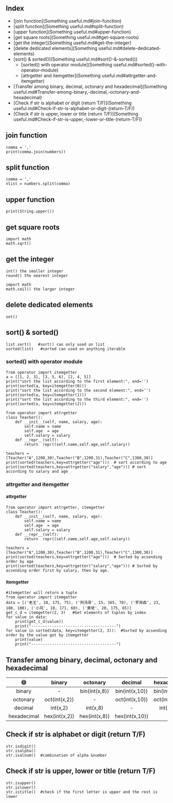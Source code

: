 ## Index

- [join function](Something useful.md#join-function)
- [split function](Something useful.md#split-function)
- [upper function](Something useful.md#upper-function)
- [get square roots](Something useful.md#get-square-roots)
- [get the integer](Something useful.md#get-the-integer)
- [delete dedicated elements](Something useful.md#delete-dedicated-elements)
- [sort() & sorted()](Something useful.md#sort()-&-sorted())
  - [sorted() with operator module](Something useful.md#sorted()-with-operator-module)
  - [attrgetter and itemgetter](Something useful.md#attrgetter-and-itemgetter)
- [Transfer among binary, decimal, octonary and hexadecimal](Something useful.md#Transfer-among-binary,-decimal,-octonary-and-hexadecimal)
- [Check if str is alphabet or digit (return T/F)](Something useful.md#Check-if-str-is-alphabet-or-digit-(return-T/F))
- [Check if str is upper, lower or title (return T/F)](Something useful.md#Check-if-str-is-upper,-lower-or-title-(return-T/F))

## join function
```
comma = ','
print(comma.join(numbers))
```
## split function
```
comma = ','
nlist = numbers.split(comma)
```
## upper function

`print(String.upper())`
## get square roots
```
import math
math.sqrt()
```
## get the integer
```
int() the smaller integer
round() the nearest integer

import math
math.ceil() the larger integer
```
## delete dedicated elements

`set()`
## sort() & sorted()

```
list.sort()   #sort() can only used on list
sorted(list)   #sorted can used on anything iterable
```
### sorted() with operator module

```
from operator import itemgetter
a = [[1, 2, 3], [3, 5, 6], [2, 4, 5]]
print("sort the list according to the first element:", end='')
print(sorted(a, key=itemgetter(0)))  
print("sort the list according to the second element:", end='')
print(sorted(a, key=itemgetter(1)))  
print("sort the list according to the third element:", end='')
print(sorted(a, key=itemgetter(2)))  
```
```
from operator import attrgetter
class Teacher():    
	def __init__(self, name, salary, age):        
		self.name = name        
		self.age  = age        
		self.salary = salary    
	def __repr__(self):        
		return  repr((self.name,self.age,self.salary))

teachers = [Teacher("A",1200,30),Teacher("B",1200,31),Teacher("C",1300,30)]
print(sorted(teachers,key=attrgetter("age")))  # sort according to age
print(sorted(teachers,key=attrgetter("salary","age"))) # sort according to salary and age
```
### attrgetter and itemgetter

#### attrgetter

```
from operator import attrgetter, itemgetter
class Teacher():    
	def __init__(self, name, salary, age):        
		self.name = name        
		self.age  = age        
		self.salary = salary    
	def __repr__(self):        
		return  repr((self.name,self.age,self.salary))

teachers = [Teacher("A",1200,30),Teacher("B",1200,31),Teacher("C",1300,30)]
print(sorted(teachers,key=attrgetter("age")))  # Sorted by acsending order by age
print(sorted(teachers,key=attrgetter("salary","age"))) # Sorted by acsending order first by salary, then by age.
```
#### itemgetter 

```
#itemgetter will return a tuple
from operator import itemgetter
data = [('老王', 18, 175, 75), ('阿汤哥', 15, 165, 70), ('罗宾森', 23, 180, 100), ('小风', 10, 171, 60), ('黄佬', 20, 175, 65)] 
get_c_d = itemgetter(2, 3)   #Get elements of tuples by index
for value in data:
	print(get_c_d(value))
	print("-------------------------------------")
for value in sorted(data, key=itemgetter(2, 3)):  #Sorted by acsending order by the value got by itemgetter
	print(value)
	print("-------------------------------------")
```
## Transfer among binary, decimal, octonary and hexadecimal

| :smile: | binary | octonary | decimal | hexadecimal |
|:---------:|:---------:|:----------:|:----------:|:------:|
|binary|-|bin(int(x,8))|bin(int(x,10))|bin(int(x,16))|
|octonary|oct(int(x,2))|-|oct(int(x,10))|oct(int(x,16))|
|decimal|int(x,2)|int(x,8)|-|int(x,16)|
|hexadecimal|hex(int(x,2))|hex(int(x,8))|hex(int(x,10))|-|

## Check if str is alphabet or digit (return T/F)
```
str.isdigit()
str.isalpha()
str.isalnum()  #combination of alpha &number
```
## Check if str is upper, lower or title (return T/F)
```
str.isupper()
str.islower()
str.istitle()  #check if the first letter is upper and the rest is lower
```
